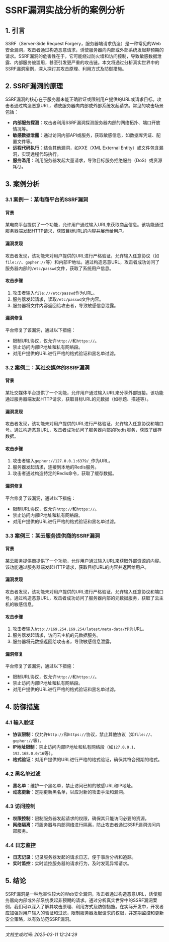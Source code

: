 # SSRF漏洞实战分析的案例分析

## 1. 引言

SSRF（Server-Side Request Forgery，服务器端请求伪造）是一种常见的Web安全漏洞，攻击者通过构造恶意请求，诱使服务器向内部或外部系统发起非预期的请求。SSRF漏洞的危害性在于，它可能绕过防火墙和访问控制，导致敏感数据泄露、内部服务被滥用，甚至引发更严重的攻击链。本文将通过分析真实世界中的SSRF漏洞案例，深入探讨其攻击原理、利用方式及防御措施。

## 2. SSRF漏洞的原理

SSRF漏洞的核心在于服务器未能正确验证或限制用户提供的URL或请求目标。攻击者通过构造恶意URL，诱使服务器向内部或外部系统发起请求。常见的攻击场景包括：

- **内部服务探测**：攻击者利用SSRF漏洞探测服务器内部的网络拓扑、端口开放情况等。
- **敏感数据泄露**：通过访问内部API或服务，获取敏感信息，如数据库凭证、配置文件等。
- **远程代码执行**：结合其他漏洞，如XXE（XML External Entity）或文件包含漏洞，实现远程代码执行。
- **服务滥用**：利用服务器发起大量请求，导致目标服务拒绝服务（DoS）或资源耗尽。

## 3. 案例分析

### 3.1 案例一：某电商平台的SSRF漏洞

#### 背景
某电商平台提供了一个功能，允许用户通过输入URL来获取商品信息。该功能通过服务器端发起HTTP请求，获取目标URL的内容并展示给用户。

#### 漏洞发现
攻击者发现，该功能未对用户提供的URL进行严格验证，允许输入任意协议（如`file://`、`gopher://`等）和内部IP地址。通过构造恶意URL，攻击者成功访问了服务器内部的`/etc/passwd`文件，获取了系统用户信息。

#### 攻击步骤
1. 攻击者输入`file:///etc/passwd`作为URL。
2. 服务器发起请求，读取`/etc/passwd`文件内容。
3. 服务器将文件内容返回给攻击者，导致敏感信息泄露。

#### 漏洞修复
平台修复了该漏洞，通过以下措施：
- 限制URL协议，仅允许`http://`和`https://`。
- 禁止访问内部IP地址和私有网络段。
- 对用户提供的URL进行严格的格式验证和黑名单过滤。

### 3.2 案例二：某社交媒体的SSRF漏洞

#### 背景
某社交媒体平台提供了一个功能，允许用户通过输入URL来分享外部链接。该功能通过服务器端发起HTTP请求，获取目标URL的元数据（如标题、描述等）。

#### 漏洞发现
攻击者发现，该功能未对用户提供的URL进行严格验证，允许输入任意协议和端口号。通过构造恶意URL，攻击者成功访问了服务器内部的Redis服务，获取了缓存数据。

#### 攻击步骤
1. 攻击者输入`gopher://127.0.0.1:6379/_`作为URL。
2. 服务器发起请求，连接到本地的Redis服务。
3. 攻击者通过构造特定的Redis命令，获取了缓存数据。

#### 漏洞修复
平台修复了该漏洞，通过以下措施：
- 限制URL协议，仅允许`http://`和`https://`。
- 禁止访问内部IP地址和私有网络段。
- 对用户提供的URL进行严格的格式验证和黑名单过滤。

### 3.3 案例三：某云服务提供商的SSRF漏洞

#### 背景
某云服务提供商提供了一个功能，允许用户通过输入URL来获取外部资源的内容。该功能通过服务器端发起HTTP请求，获取目标URL的内容并返回给用户。

#### 漏洞发现
攻击者发现，该功能未对用户提供的URL进行严格验证，允许输入任意协议和端口号。通过构造恶意URL，攻击者成功访问了服务器内部的元数据服务，获取了云主机的敏感信息。

#### 攻击步骤
1. 攻击者输入`http://169.254.169.254/latest/meta-data/`作为URL。
2. 服务器发起请求，访问云主机的元数据服务。
3. 服务器将元数据返回给攻击者，导致敏感信息泄露。

#### 漏洞修复
平台修复了该漏洞，通过以下措施：
- 限制URL协议，仅允许`http://`和`https://`。
- 禁止访问内部IP地址和私有网络段。
- 对用户提供的URL进行严格的格式验证和黑名单过滤。

## 4. 防御措施

### 4.1 输入验证
- **协议限制**：仅允许`http://`和`https://`协议，禁止其他协议（如`file://`、`gopher://`等）。
- **IP地址限制**：禁止访问内部IP地址和私有网络段（如`127.0.0.1`、`192.168.0.0/16`等）。
- **格式验证**：对用户提供的URL进行严格的格式验证，确保其符合预期的格式。

### 4.2 黑名单过滤
- **黑名单**：维护一个黑名单，禁止访问已知的敏感URL和IP地址。
- **动态更新**：定期更新黑名单，以应对新的攻击手法和漏洞。

### 4.3 访问控制
- **权限控制**：限制服务器发起请求的权限，确保其只能访问必要的资源。
- **网络隔离**：将服务器与内部网络进行隔离，防止攻击者通过SSRF漏洞访问内部服务。

### 4.4 日志监控
- **日志记录**：记录服务器发起的请求日志，便于事后分析和追踪。
- **实时监控**：实时监控服务器的请求行为，及时发现异常请求。

## 5. 结论

SSRF漏洞是一种危害性较大的Web安全漏洞，攻击者通过构造恶意URL，诱使服务器向内部或外部系统发起非预期的请求。通过分析真实世界中的SSRF漏洞案例，我们可以深入了解其攻击原理、利用方式及防御措施。在实际开发中，开发者应加强对用户输入的验证和过滤，限制服务器发起请求的权限，并定期监控和更新安全策略，以有效防范SSRF漏洞。

---

*文档生成时间: 2025-03-11 12:24:29*
